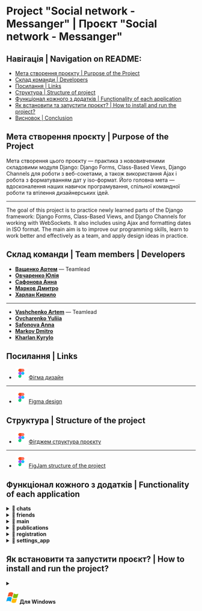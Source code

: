 # Project "Social network - Messanger" | Проєкт "Social network - Messanger" 

## Навігація | Navigation on README:
- [Мета створення проєкту | Purpose of the Project](#мета-створення-проєкту--purpose-of-the-project)
- [Склад команди | Developers](#склад-команди--team-members--developers)
- [Посилання | Links](#посилання--links)
- [Структура | Structure of project](#структура--structure-of-the-project)
- [Функціонал кожного з додатків | Functionality of each application](#функціонал-кожного-з-додатків--functionality-of-each-application)
- [Як встановити та запустити проєкт? | How to install and run the project?](#як-встановити-та-запустити-проєкт--how-to-install-and-run-the-project)
- [Висновок | Conclusion](#висновок)

  
## Мета створення проєкту | Purpose of the Project
Мета створення цього проєкту — практика з нововивченими складовими модуля Django: Django Forms, Class-Based Views, Django Channels для роботи з веб-сокетами, а також використання Ajax і робота з форматуванням дат у iso-формат. Його головна мета — вдосконалення наших навичок програмування, спільної командної роботи та втілення дизайнерських ідей.

___

The goal of this project is to practice newly learned parts of the Django framework: Django Forms, Class-Based Views, and Django Channels for working with WebSockets. It also includes using Ajax and formatting dates in ISO format. The main aim is to improve our programming skills, learn to work better and effectively as a team, and apply design ideas in practice.

## Склад команди | Team members | Developers

* [**Ващенко Артем**](https://github.com/VashchenkoArtem) — Teamlead
* [**Овчаренко Юлія**](https://github.com/JuliaOvcharenko)
* [**Сафонова Анна**](https://github.com/AnnaSafonova30)
* [**Марков Дмитро**](https://github.com/DmitriyM08)
* [**Харлан Кирило**](https://github.com/KirillKharlan)

___

* [**Vashchenko Artem**](https://github.com/VashchenkoArtem) — Teamlead
* [**Ovcharenko Yuliia**](https://github.com/JuliaOvcharenko)
* [**Safonova Anna**](https://github.com/AnnaSafonova30)
* [**Markov Dmitro**](https://github.com/DmitriyM08)
* [**Kharlan Kyrylo**](https://github.com/KirillKharlan)

## Посилання | Links

* ![](images_for_readme/figma.svg) [Фігма дизайн](https://www.figma.com/design/20TZphWNufeAQYOe7E1sze/%D0%A1%D0%BE%D1%86%D1%96%D0%B0%D0%BB%D1%8C%D0%BD%D0%B0-%D0%BC%D0%B5%D1%80%D0%B5%D0%B6%D0%B0-World-IT?node-id=6-26&p=f&t=bGAjDfyxAR23sLlY-0)

___

* ![](images_for_readme/figma.svg) [Figma design](https://www.figma.com/design/20TZphWNufeAQYOe7E1sze/%D0%A1%D0%BE%D1%86%D1%96%D0%B0%D0%BB%D1%8C%D0%BD%D0%B0-%D0%BC%D0%B5%D1%80%D0%B5%D0%B6%D0%B0-World-IT?node-id=6-26&p=f&t=bGAjDfyxAR23sLlY-0)



## Структура | Structure of the project

* ![](images_for_readme/figma.svg) [Фігджем структура проєкту](https://www.figma.com/board/KYEFp7dDKIrO5GBJwWNcF8/Social_network---Structure-of-the-project?node-id=0-1&t=cvBIJdu1IKlfONmC-1)

___


* ![](images_for_readme/figma.svg) [FigJam structure of the project](https://www.figma.com/board/KYEFp7dDKIrO5GBJwWNcF8/Social_network---Structure-of-the-project?node-id=0-1&t=cvBIJdu1IKlfONmC-1)


## Функціонал кожного з додатків | Functionality of each application

<details>
  <summary><strong>📁 chats</strong></summary>

  ---
  > 📁 chats – 
  ---
  > 📁 chats  – 
  ---
</details>

<details>
  <summary><strong>📁 friends</strong></summary>

  ---
  > 📁 friends – 
  ---
  > 📁 friends  – 
  ---
</details>

<details>
  <summary><strong>📁 main</strong></summary>

  ---
  > 📁 main – 
  ---
  > 📁 main  – 
  ---
</details>

<details>
  <summary><strong>📁 publications</strong></summary>

  ---
  > 📁 publications – 
  ---
  > 📁 publications  – 
  ---
</details>

<details>
  <summary><strong>📁 registration</strong></summary>

  ---
  > 📁 registration – 
  ---
  > 📁 registration  – 
  ---
</details>

<details>
  <summary><strong>📁 settings_app</strong></summary>

  ---
  > 📁 settings_app – 
  ---
  > 📁 settings_app  – 
  ---
</details>

## Як встановити та запустити проєкт? | How to install and run the project?

<details>
  <summary><strong>
  
  ![](images_for_readme/windows.svg)
  Для Windows</strong></summary>

  - Завантажте та налаштуйте **Python**: Перейдіть на [офіційний сайт Python](https://www.python.org/), знайдіть вкладку ["Downloads"](https://www.python.org/downloads/) і завантажте версію Python відповідно до вашої операційної системи. Під час налаштування обов’язково оберіть опцію "Add python.exe to PATH".
  
  - ![](images_for_readme/python.jpg)
  
  - Завантажте та налаштуйте **Git**: Перейдіть на [офіційний сайт Git](https://git-scm.com/) і завантажте версію Git відповідно до вашої операційної системи.
  - Завантажте та налаштуйте **Visual Studio Code**: Перейдіть на [офіційний сайт Visual Studio Code](https://code.visualstudio.com/) 
  - Відкрийте Visual Studio Code, створіть або відкрийте необхідну папку в якій буде знаходитися проєкт.
  - Відкрийте термінал, оберіть "Git Bash"
  - Скопіюйте команду у відкритий термінал:
    ```sh
    git clone https://github.com/VashchenkoArtem/social_network.git
    ```
  - Створіть віртуальне оточення та активуйте його
  
    ```sh
    python -m venv <namevenv>
    ```

    ```sh
    .\<namevenv>\Scripts\activate.bat
    ```

  - Встановіть необхідні бібліотеки в віртуальне оточення з файлу requirements.txt
    
    ```sh
    pip install -r requirements.txt
    ```
  - Перейдіть у папку social_network, якщо ви не там

    ```sh
    cd social_network
    ```

  - Запустіть сервер
    ```sh
    python manage.py runserver
    ```
  - Вітаємо! Ви локально запустили проєкт!
</details>